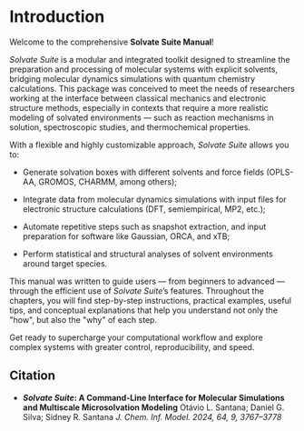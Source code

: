 # **Introduction**

Welcome to the comprehensive **Solvate Suite Manual**!

*Solvate Suite* is a modular and integrated toolkit designed to streamline the preparation and processing of molecular systems with explicit solvents, bridging molecular dynamics simulations with quantum chemistry calculations. This package was conceived to meet the needs of researchers working at the interface between classical mechanics and electronic structure methods, especially in contexts that require a more realistic modeling of solvated environments — such as reaction mechanisms in solution, spectroscopic studies, and thermochemical properties.

With a flexible and highly customizable approach, *Solvate Suite* allows you to:

- Generate solvation boxes with different solvents and force fields (OPLS-AA, GROMOS, CHARMM, among others);

- Integrate data from molecular dynamics simulations with input files for electronic structure calculations (DFT, semiempirical, MP2, etc.);

- Automate repetitive steps such as snapshot extraction, and input preparation for software like Gaussian, ORCA, and xTB;

- Perform statistical and structural analyses of solvent environments around target species.

This manual was written to guide users — from beginners to advanced — through the efficient use of *Solvate Suite*’s features. Throughout the chapters, you will find step-by-step instructions, practical examples, useful tips, and conceptual explanations that help you understand not only the "how", but also the "why" of each step.

Get ready to supercharge your computational workflow and explore complex systems with greater control, reproducibility, and speed.

## Citation

- ***Solvate Suite*: A Command-Line Interface for Molecular Simulations and Multiscale Microsolvation Modeling**
Otávio L. Santana; Daniel G. Silva; Sidney R. Santana
*J. Chem. Inf. Model. 2024, 64, 9, 3767–3778*
